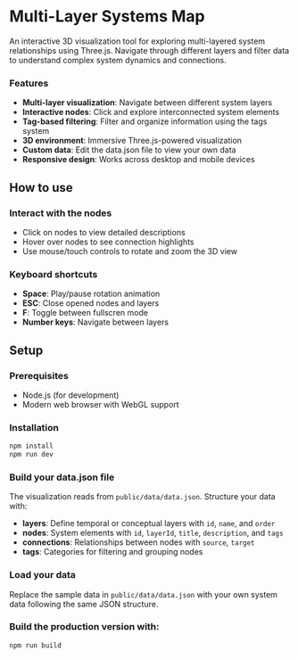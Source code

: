 # Multi-Layer Systems Map

An interactive 3D visualization tool for exploring multi-layered system relationships using Three.js. Navigate through different layers and filter data to understand complex system dynamics and connections.

### Features

- **Multi-layer visualization**: Navigate between different system layers
- **Interactive nodes**: Click and explore interconnected system elements
- **Tag-based filtering**: Filter and organize information using the tags system
- **3D environment**: Immersive Three.js-powered visualization
- **Custom data**: Edit the data.json file to view your own data
- **Responsive design**: Works across desktop and mobile devices


## How to use

### Interact with the nodes
- Click on nodes to view detailed descriptions
- Hover over nodes to see connection highlights
- Use mouse/touch controls to rotate and zoom the 3D view

### Keyboard shortcuts

- **Space**: Play/pause rotation animation
- **ESC**: Close opened nodes and layers
- **F**: Toggle between fullscren mode
- **Number keys**: Navigate between layers

## Setup

### Prerequisites
- Node.js (for development)
- Modern web browser with WebGL support

### Installation
```bash
npm install
npm run dev
```

### Build your data.json file

The visualization reads from `public/data/data.json`. Structure your data with:

- **layers**: Define temporal or conceptual layers with `id`, `name`, and `order`
- **nodes**: System elements with `id`, `layerId`, `title`, `description`, and `tags`
- **connections**: Relationships between nodes with `source`, `target`
- **tags**: Categories for filtering and grouping nodes

### Load your data

Replace the sample data in `public/data/data.json` with your own system data following the same JSON structure.


### Build the production version with:

```bash
npm run build 
```
